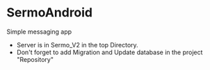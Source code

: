 # SermoAndroid
Simple messaging app
* Server is in Sermo_V2 in the top Directory.
* Don't forget to add Migration and Update database in the project "Repository"
